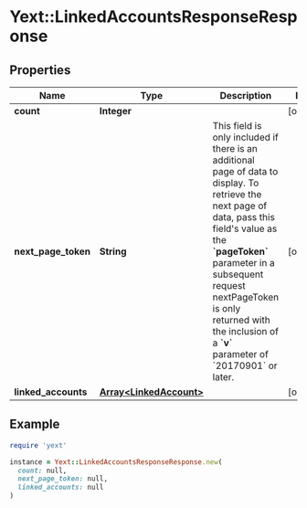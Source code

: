 # Yext::LinkedAccountsResponseResponse

## Properties

| Name | Type | Description | Notes |
| ---- | ---- | ----------- | ----- |
| **count** | **Integer** |  | [optional] |
| **next_page_token** | **String** | This field is only included if there is an additional page of data to display. To retrieve the next page of data, pass this field&#39;s value as the **&#x60;pageToken&#x60;** parameter in a subsequent request  nextPageToken is only returned with the inclusion of a **&#x60;v&#x60;** parameter of &#x60;20170901&#x60; or later.  | [optional] |
| **linked_accounts** | [**Array&lt;LinkedAccount&gt;**](LinkedAccount.md) |  | [optional] |

## Example

```ruby
require 'yext'

instance = Yext::LinkedAccountsResponseResponse.new(
  count: null,
  next_page_token: null,
  linked_accounts: null
)
```


